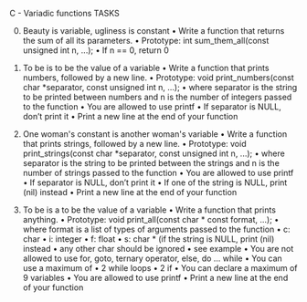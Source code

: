 C - Variadic functions
TASKS 

0. Beauty is variable, ugliness is constant
•	Write a function that returns the sum of all its parameters.
•	Prototype: int sum_them_all(const unsigned int n, ...);
•	If n == 0, return 0

1. To be is to be the value of a variable
•	Write a function that prints numbers, followed by a new line.
•	Prototype: void print_numbers(const char *separator, const unsigned int n, ...);
•	where separator is the string to be printed between numbers and n is the number of integers passed to the function
•	You are allowed to use printf
•	If separator is NULL, don’t print it
•	Print a new line at the end of your function

2. One woman's constant is another woman's variable
•	Write a function that prints strings, followed by a new line.
•	Prototype: void print_strings(const char *separator, const unsigned int n, ...);
•	where separator is the string to be printed between the strings and n is the number of strings passed to the function
•	You are allowed to use printf
•	If separator is NULL, don’t print it
•	If one of the string is NULL, print (nil) instead
•	Print a new line at the end of your function

3. To be is a to be the value of a variable
•	Write a function that prints anything.
•	Prototype: void print_all(const char * const format, ...);
•	where format is a list of types of arguments passed to the function
•	c: char
•	i: integer
•	f: float
•	s: char * (if the string is NULL, print (nil) instead
•	any other char should be ignored
•	see example
•	You are not allowed to use for, goto, ternary operator, else, do ... while
•	You can use a maximum of
•	2 while loops
•	2 if
•	You can declare a maximum of 9 variables
•	You are allowed to use printf
•	Print a new line at the end of your function


